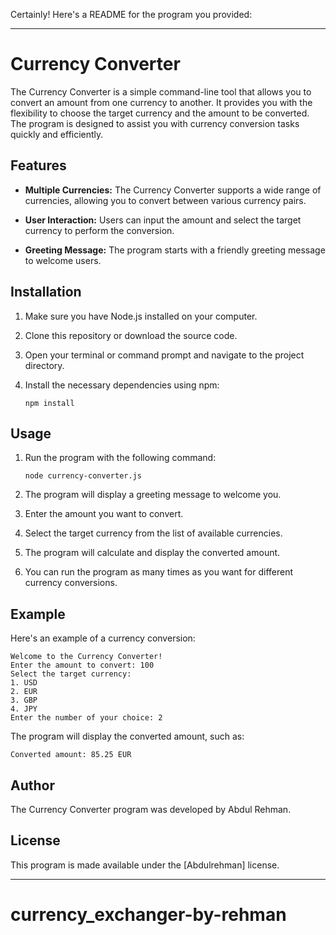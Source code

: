 Certainly! Here's a README for the program you provided:

---

# Currency Converter

The Currency Converter is a simple command-line tool that allows you to convert an amount from one currency to another. It provides you with the flexibility to choose the target currency and the amount to be converted. The program is designed to assist you with currency conversion tasks quickly and efficiently.

## Features

- **Multiple Currencies:** The Currency Converter supports a wide range of currencies, allowing you to convert between various currency pairs.

- **User Interaction:** Users can input the amount and select the target currency to perform the conversion.

- **Greeting Message:** The program starts with a friendly greeting message to welcome users.

## Installation

1. Make sure you have Node.js installed on your computer.

2. Clone this repository or download the source code.

3. Open your terminal or command prompt and navigate to the project directory.

4. Install the necessary dependencies using npm:

   ```shell
   npm install
   ```

## Usage

1. Run the program with the following command:

   ```shell
   node currency-converter.js
   ```

2. The program will display a greeting message to welcome you.

3. Enter the amount you want to convert.

4. Select the target currency from the list of available currencies.

5. The program will calculate and display the converted amount.

6. You can run the program as many times as you want for different currency conversions.

## Example

Here's an example of a currency conversion:

```shell
Welcome to the Currency Converter!
Enter the amount to convert: 100
Select the target currency:
1. USD
2. EUR
3. GBP
4. JPY
Enter the number of your choice: 2
```

The program will display the converted amount, such as:

```shell
Converted amount: 85.25 EUR
```

## Author

The Currency Converter program was developed by Abdul Rehman.

## License

This program is made available under the [Abdulrehman] license.

---

# currency_exchanger-by-rehman
